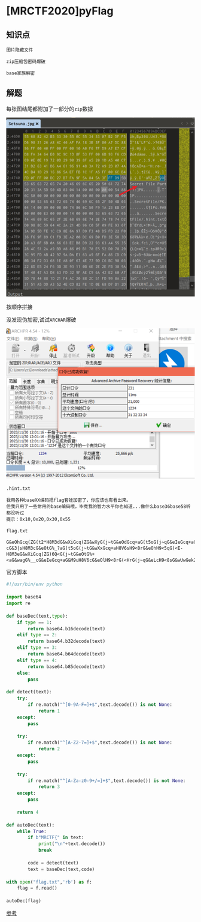 # [MRCTF2020]pyFlag

## 知识点

`图片隐藏文件`

`zip压缩包密码爆破`

`base家族解密`

## 解题

每张图结尾都附加了一部分的`zip`数据

![](./img/76-1.png)

按顺序拼接

没发现伪加密,试试`ARCHAR`爆破

![](./img/76-2.png)

`.hint.txt`

```
我用各种baseXX编码把flag套娃加密了，你应该也有看出来。
但我只用了一些常用的base编码哦，毕竟我的智力水平你也知道...像什么base36base58听都没听过
提示：0x10,0x20,0x30,0x55
```

`flag.txt`

```
G&eOhGcq(ZG(t2*H8M3dG&wXiGcq(ZG&wXyG(j~tG&eOdGcq+aG(t5oG(j~qG&eIeGcq+aG)6Q<G(j~rG&eOdH9<5qG&eLvG(j~sG&nRdH9<8rG%++qG%__eG&eIeGc+|cG(t5oG(j~sG&eOlH9<8rH8C_qH9<8oG&eOhGc+_bG&eLvH9<8sG&eLgGcz?cG&3|sH8M3cG&eOtG%_?aG(t5oG(j~tG&wXxGcq+aH8V6sH9<8rG&eOhH9<5qG(<E-H8M3eG&wXiGcq(ZG)6Q<G(j~tG&eOtG%+<aG&wagG%__cG&eIeGcq+aG&M9uH8V6cG&eOlH9<8rG(<HrG(j~qG&eLcH9<8sG&wUwGek2)
```

官方脚本

```python
#!/usr/bin/env python

import base64
import re

def baseDec(text,type):
    if type == 1:
        return base64.b16decode(text)
    elif type == 2:
        return base64.b32decode(text)
    elif type == 3:
        return base64.b64decode(text)
    elif type == 4:
        return base64.b85decode(text)
    else:
        pass

def detect(text):
    try:
        if re.match("^[0-9A-F=]+$",text.decode()) is not None:
            return 1
    except:
        pass
    
    try:
        if re.match("^[A-Z2-7=]+$",text.decode()) is not None:
            return 2
    except:
        pass

    try:
        if re.match("^[A-Za-z0-9+/=]+$",text.decode()) is not None:
            return 3
    except:
        pass
    
    return 4

def autoDec(text):
    while True:
        if b"MRCTF{" in text:
            print("\n"+text.decode())
            break

        code = detect(text)
        text = baseDec(text,code)

with open("flag.txt",'rb') as f:
    flag = f.read()

autoDec(flag)
```

[参考](https://blog.csdn.net/mochu7777777/article/details/109829704)